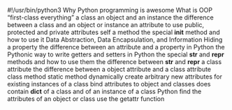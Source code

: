 #!/usr/bin/python3
Why Python programming is awesome
What is OOP
“first-class everything”
a class
an object and an instance
the difference between a class and an object or instance
an attribute
to use public, protected and private attributes
self
a method
the special __init__ method and how to use it
Data Abstraction, Data Encapsulation, and Information Hiding
a property
the difference between an attribute and a property in Python
the Pythonic way to write getters and setters in Python
the special __str__ and __repr__ methods and how to use them
the difference between __str__ and __repr__
a class attribute
the difference between a object attribute and a class attribute
class method
static method
dynamically create arbitrary new attributes for existing instances of a class
bind attributes to object and classes
does contain __dict__ of a class and of an instance of a class
Python find the attributes of an object or class
use the getattr function
